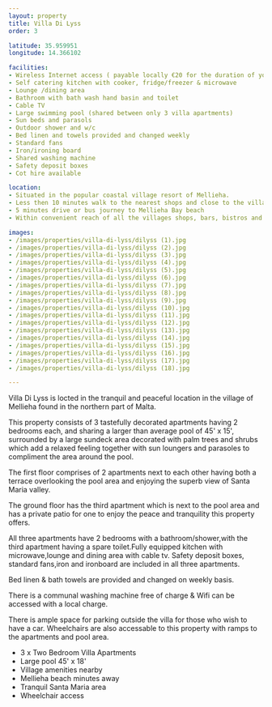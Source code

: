 ```yaml
---
layout: property
title: Villa Di Lyss
order: 3

latitude: 35.959951
longitude: 14.366102

facilities:
- Wireless Internet access ( payable locally €20 for the duration of your stay)
- Self catering kitchen with cooker, fridge/freezer & microwave
- Lounge /dining area
- Bathroom with bath wash hand basin and toilet
- Cable TV
- Large swimming pool (shared between only 3 villa apartments)
- Sun beds and parasols
- Outdoor shower and w/c
- Bed linen and towels provided and changed weekly
- Standard fans
- Iron/ironing board
- Shared washing machine
- Safety deposit boxes
- Cot hire available

location:
- Situated in the popular coastal village resort of Mellieha.
- Less then 10 minutes walk to the nearest shops and close to the village centre.
- 5 minutes drive or bus journey to Mellieha Bay beach
- Within convenient reach of all the villages shops, bars, bistros and restaurants.

images:
- /images/properties/villa-di-lyss/dilyss (1).jpg
- /images/properties/villa-di-lyss/dilyss (2).jpg
- /images/properties/villa-di-lyss/dilyss (3).jpg
- /images/properties/villa-di-lyss/dilyss (4).jpg
- /images/properties/villa-di-lyss/dilyss (5).jpg
- /images/properties/villa-di-lyss/dilyss (6).jpg
- /images/properties/villa-di-lyss/dilyss (7).jpg
- /images/properties/villa-di-lyss/dilyss (8).jpg
- /images/properties/villa-di-lyss/dilyss (9).jpg
- /images/properties/villa-di-lyss/dilyss (10).jpg
- /images/properties/villa-di-lyss/dilyss (11).jpg
- /images/properties/villa-di-lyss/dilyss (12).jpg
- /images/properties/villa-di-lyss/dilyss (13).jpg
- /images/properties/villa-di-lyss/dilyss (14).jpg
- /images/properties/villa-di-lyss/dilyss (15).jpg
- /images/properties/villa-di-lyss/dilyss (16).jpg
- /images/properties/villa-di-lyss/dilyss (17).jpg
- /images/properties/villa-di-lyss/dilyss (18).jpg

---
```


Villa Di Lyss is locted in the tranquil and peaceful location in the village of Mellieha found in the northern part of Malta.

This property consists of 3 tastefully decorated apartments having 2 bedrooms each, and sharing a larger than average pool of 45' x 15', surrounded by a large sundeck area decorated with palm trees and shrubs which add a relaxed feeling together with sun loungers and parasoles to compliment the area around the pool.

The first floor comprises of 2 apartments next to each other having both a terrace overlooking the pool area and enjoying the superb view of Santa Maria valley.

The ground floor has the third apartment which is next to the pool area and has a private patio for one to enjoy the peace and tranquility this property offers.

All three apartments have 2 bedrooms with a bathroom/shower,with the third apartment having a spare toilet.Fully equipped kitchen with microwave,lounge and dining area with cable tv. Safety deposit boxes, standard fans,iron and ironboard are included in all three apartments.

Bed linen & bath towels are provided and changed on weekly basis.

There is a communal washing machine free of charge & Wifi can be accessed with a local charge.

There is ample space for parking outside the villa for those who wish to have a car. Wheelchairs are also accessable to this property with ramps to the apartments and pool area.

- 3 x Two Bedroom Villa Apartments
- Large pool 45' x 18'
- Village amenities nearby
- Mellieha beach minutes away
- Tranquil Santa Maria area
- Wheelchair access